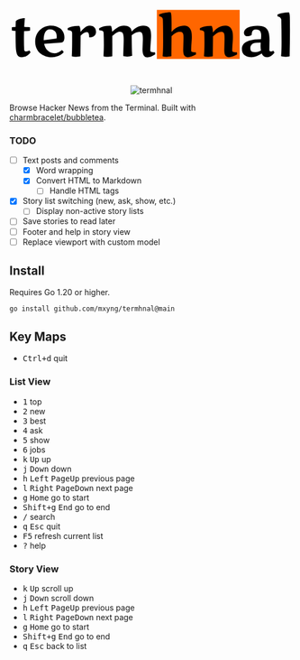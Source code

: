 <svg width="620" height="172" viewBox="0 0 620 172" fill="none" xmlns="http://www.w3.org/2000/svg">
<rect x="322" y="25" width="181" height="107" fill="#FF6600"/>
<path d="M43.375 113.438C44.875 114.812 45.7292 116.229 45.9375 117.688C40.4375 124.688 34.0833 128.188 26.875 128.188C22.1667 128.188 18.8333 126.312 16.875 122.562C15.2083 119.271 14.1875 113.625 13.8125 105.625C13.4792 93.125 13.3125 81.4792 13.3125 70.6875C9.0625 70.5208 6.45833 70.3125 5.5 70.0625C5.29167 69.7292 5.1875 68.5 5.1875 66.375C5.1875 64.25 5.29167 63.0833 5.5 62.875L13.4375 62.125C13.4375 61.25 13.5625 57.0625 13.8125 49.5625C15.8958 47.4375 18.9375 45.8125 22.9375 44.6875C26.9792 43.5208 30.5625 42.9375 33.6875 42.9375C33.1042 48.2292 32.625 54.625 32.25 62.125C33.625 62.1667 37.7708 62.4167 44.6875 62.875C44.8958 63.5833 45 64.9375 45 66.9375C45 68.9375 44.8958 70.1458 44.6875 70.5625C40.8542 71.0625 36.5833 71.375 31.875 71.5C31.7083 76.4583 31.625 82.7292 31.625 90.3125C31.625 97.8542 31.7917 104.979 32.125 111.688C32.25 114.271 33.5417 115.562 36 115.562C38.5 115.562 40.9583 114.854 43.375 113.438ZM75.75 99C77 105.167 79.6667 110.146 83.75 113.938C87.8333 117.729 92.6042 119.625 98.0625 119.625C103.521 119.625 109.021 117.271 114.562 112.562C116.646 113.938 117.917 115.562 118.375 117.438C114.542 121.896 108.875 125.083 101.375 127C98.3333 127.792 94.8125 128.188 90.8125 128.188C86.8542 128.188 82.75 127.458 78.5 126C74.25 124.583 70.4375 122.5 67.0625 119.75C63.7292 117 61.0833 113.396 59.125 108.938C57.1667 104.438 56.1875 99.4583 56.1875 94C56.1875 88.5417 57.1875 83.6042 59.1875 79.1875C61.1875 74.7292 63.8333 71.0833 67.125 68.25C74 62.2917 81.875 59.3125 90.75 59.3125C98.5417 59.3125 105.292 61.4167 111 65.625C113.75 67.7083 115.938 70.4167 117.562 73.75C119.229 77.0417 120.062 80.7708 120.062 84.9375C120.062 92.0625 117.708 95.8125 113 96.1875L75.75 99ZM103.25 83.0625C103.25 78.1042 101.875 74.2292 99.125 71.4375C96.375 68.6458 92.7708 67.25 88.3125 67.25C83.8542 67.25 80.4792 69.3542 78.1875 73.5625C75.8958 77.7292 74.75 83.5208 74.75 90.9375C85.125 89.8125 94.5 88.625 102.875 87.375C103.125 85.875 103.25 84.4375 103.25 83.0625ZM174.188 84.0625C174.188 76.9375 172.562 73.375 169.312 73.375C166.938 73.375 164.667 74.0625 162.5 75.4375C160.333 76.7708 158 78.6458 155.5 81.0625C155.5 85.2292 155.375 100.25 155.125 126.125C150.5 126.917 146.708 127.312 143.75 127.312C140.833 127.312 138.312 126.917 136.188 126.125C136.688 119.208 136.938 107.354 136.938 90.5625V75.9375C136.938 72.7708 135.833 70.8958 133.625 70.3125C132.125 69.8542 130.104 69.5208 127.562 69.3125C127.271 68.0625 127.125 67.125 127.125 66.5C127.125 65.8333 127.146 65.3125 127.188 64.9375C133.188 61.5625 140.604 59.875 149.438 59.875C150.896 59.875 151.979 59.8958 152.688 59.9375C153.896 62.0208 154.604 64.1875 154.812 66.4375C155.062 68.6875 155.25 70.8333 155.375 72.875C160.958 66.0833 165.667 61.9583 169.5 60.5C171.333 59.7917 173.271 59.4375 175.312 59.4375C179.479 59.4375 182.812 60.6042 185.312 62.9375C187.854 65.2292 189.125 68.6042 189.125 73.0625C189.125 76.4792 187.875 79.3333 185.375 81.625C182.917 83.875 179.938 85 176.438 85C175.688 85 174.938 84.9375 174.188 84.8125V84.0625ZM249.5 93.75L249.562 89.9375C249.562 83.0625 248.938 78.4583 247.688 76.125C246.479 73.7917 244.188 72.625 240.812 72.625C238.771 72.625 236.542 73.375 234.125 74.875C231.708 76.3333 228.562 78.6875 224.688 81.9375C224.729 84.4792 224.75 90.4583 224.75 99.875C224.75 109.25 224.729 117.958 224.688 126C220.312 126.875 216.521 127.312 213.312 127.312C210.104 127.312 207.458 126.917 205.375 126.125C205.917 116.667 206.188 108.083 206.188 100.375C206.188 92.625 206.042 84.5208 205.75 76.0625C205.75 72.8958 204.583 71.0625 202.25 70.5625C200.833 70.1042 198.833 69.7708 196.25 69.5625C196.208 69.3125 196.146 69.0208 196.062 68.6875C196.021 68.3125 195.979 68.0208 195.938 67.8125C195.854 67.2292 195.812 66.7292 195.812 66.3125C195.812 65.8958 195.833 65.5208 195.875 65.1875C202.083 61.6042 209.562 59.8125 218.312 59.8125C219.104 59.8125 220.25 59.8542 221.75 59.9375C222.708 61.4375 223.354 63.6458 223.688 66.5625C224.021 69.4375 224.271 71.4583 224.438 72.625C231.646 66.0417 237.875 61.9583 243.125 60.375C245.542 59.6667 247.896 59.3125 250.188 59.3125C252.479 59.3125 254.521 59.5417 256.312 60C258.146 60.4167 259.854 61.1042 261.438 62.0625C264.771 64.1042 266.604 67.5417 266.938 72.375C274.604 63.6667 283.083 59.3125 292.375 59.3125C297.583 59.3125 301.667 60.6458 304.625 63.3125C307.875 66.3125 309.5 72.1667 309.5 80.875C309.5 84.4583 309.208 89.5625 308.625 96.1875C308.042 102.771 307.75 108.729 307.75 114.062C307.75 115.146 308.521 115.979 310.062 116.562C311.604 117.146 313.104 117.438 314.562 117.438C316.062 117.438 317.083 117.354 317.625 117.188C318.167 118.479 318.438 119.542 318.438 120.375C318.438 121.208 318.375 121.812 318.25 122.188C311.458 126.438 305.854 128.562 301.438 128.562C294.229 128.562 290.625 122.812 290.625 111.312L291.438 89.125C291.438 82.7917 290.896 78.4792 289.812 76.1875C288.729 73.8958 286.771 72.75 283.938 72.75C278.562 72.75 272.938 75.2708 267.062 80.3125C267.312 106.438 267.688 121.333 268.188 125C263.729 126.25 260.104 126.875 257.312 126.875C254.562 126.875 251.708 126.542 248.75 125.875C248.708 125.042 248.688 123.729 248.688 121.938L249.5 93.75ZM379.562 112.438L380.188 88.625C380.188 88.25 380.188 87.6667 380.188 86.875C380.188 86.0417 380.188 85.25 380.188 84.5C380.188 83.75 380.167 83.0208 380.125 82.3125C380.125 81.6042 380.083 80.9375 380 80.3125C379.917 79.6458 379.812 79.0208 379.688 78.4375C379.604 77.8542 379.458 77.3333 379.25 76.875C379.083 76.375 378.854 75.9375 378.562 75.5625C378.312 75.1458 378 74.7917 377.625 74.5C377.25 74.1667 376.812 73.875 376.312 73.625C375.354 73.2083 373.771 73 371.562 73C366.479 73 360.667 76.1667 354.125 82.5C354.125 90.25 354 104.75 353.75 126C349.083 126.792 345.25 127.188 342.25 127.188C339.25 127.188 336.688 126.792 334.562 126C335.354 120.083 335.75 108.083 335.75 90C335.75 71.9167 335.562 57.3333 335.188 46.25C334.938 42.0833 332.333 39.7292 327.375 39.1875C327.333 38.9375 327.271 38.5625 327.188 38.0625C327.021 37.1458 326.938 36.5 326.938 36.125C326.938 35.625 326.958 35.2083 327 34.875C332.5 32.75 337.125 31.4583 340.875 31C344.625 30.5 347.312 30.25 348.938 30.25C350.562 30.25 351.562 30.25 351.938 30.25C352.938 31.5 353.562 34.4167 353.812 39C354.062 43.5833 354.188 49.5833 354.188 57C354.188 64.375 354.167 69.75 354.125 73.125C357.875 68.5833 362.208 65.1458 367.125 62.8125C372.042 60.4792 376.958 59.3125 381.875 59.3125C386.792 59.3125 390.625 60.9375 393.375 64.1875C396.167 67.4375 397.771 71.875 398.188 77.5C398.354 80 398.438 82.5625 398.438 85.1875C398.438 87.8125 398.188 92.1042 397.688 98.0625C397.229 104.021 397 109.354 397 114.062C397 115.146 397.771 115.979 399.312 116.562C400.854 117.146 402.354 117.438 403.812 117.438C405.312 117.438 406.333 117.354 406.875 117.188C407.375 118.312 407.625 119.354 407.625 120.312C407.625 121.229 407.583 121.854 407.5 122.188C399.708 126.229 393.896 128.25 390.062 128.25C386.229 128.25 383.521 126.958 381.938 124.375C380.354 121.75 379.562 117.771 379.562 112.438ZM469.312 112.438L469.938 88.625C469.938 83.2083 469.75 79.7917 469.375 78.375C469.042 76.9583 468.604 75.8958 468.062 75.1875C466.896 73.7292 465.188 73 462.938 73C460.688 73 458.771 73.25 457.188 73.75C453.938 74.8333 449.771 77.875 444.688 82.875C444.688 88.2917 444.562 102.708 444.312 126.125C439.688 126.917 435.833 127.312 432.75 127.312C429.667 127.312 427.062 126.917 424.938 126.125C425.688 116 426.062 106.667 426.062 98.125C426.062 89.5417 425.958 82.1458 425.75 75.9375C425.75 72.7708 424.625 70.8958 422.375 70.3125C420.958 69.8542 418.958 69.5208 416.375 69.3125C416.125 68.2292 416 67.375 416 66.75C416 66.0833 416.083 65.4792 416.25 64.9375C422.25 61.5625 429.708 59.875 438.625 59.875C440.083 59.875 441.167 59.8958 441.875 59.9375C443.5 62.7292 444.396 67.5208 444.562 74.3125C452.354 64.3125 461.479 59.3125 471.938 59.3125C476.771 59.3125 480.542 60.9583 483.25 64.25C486 67.5 487.562 71.9167 487.938 77.5C488.104 80.0417 488.188 82.5833 488.188 85.125C488.188 87.6667 488.062 90.4167 487.812 93.375C487.104 102.375 486.75 109.271 486.75 114.062C486.75 115.146 487.521 115.979 489.062 116.562C490.604 117.146 492.104 117.438 493.562 117.438C495.062 117.438 496.083 117.354 496.625 117.188C497.125 118.312 497.375 119.354 497.375 120.312C497.375 121.229 497.333 121.854 497.25 122.188C489.458 126.229 483.646 128.25 479.812 128.25C475.979 128.25 473.271 126.958 471.688 124.375C470.104 121.75 469.312 117.771 469.312 112.438ZM568.188 90.6875L567.812 111.688C567.812 111.896 567.812 112.104 567.812 112.312C567.812 114.604 568.896 115.75 571.062 115.75C572.729 115.75 574.5 115.208 576.375 114.125C576.958 114.625 577.5 115.333 578 116.25C578.542 117.125 578.854 117.812 578.938 118.312C573.771 124.896 568.396 128.188 562.812 128.188C557.271 128.188 553.396 125.458 551.188 120C547.354 122.667 543.438 124.688 539.438 126.062C535.479 127.479 532.062 128.188 529.188 128.188C526.354 128.188 523.708 127.875 521.25 127.25C518.833 126.625 516.583 125.625 514.5 124.25C510 121.333 507.75 116.521 507.75 109.812C507.75 106.229 508.729 103.104 510.688 100.438C512.688 97.7292 515.396 95.6042 518.812 94.0625C525.354 91.1042 533.167 89.5 542.25 89.25L549.5 89C549.792 85.625 549.938 82.9583 549.938 81C549.938 76.5833 549.083 73.25 547.375 71C545.708 68.75 542.583 67.625 538 67.625C535.25 67.625 533.104 68.5833 531.562 70.5C530.062 72.4167 529.312 75.25 529.312 79C529.312 79.5 528.604 80.1042 527.188 80.8125C524.812 81.9375 522.438 82.5 520.062 82.5C517.729 82.5 515.854 81.8333 514.438 80.5C513.062 79.1667 512.375 77.2917 512.375 74.875C512.375 72.4583 513.25 70.1875 515 68.0625C516.75 65.9375 519.083 64.2917 522 63.125C527.792 60.8333 534.396 59.6875 541.812 59.6875C549.562 59.6875 555.229 60.9167 558.812 63.375C562.062 65.5417 564.375 68.6458 565.75 72.6875C567.375 77.3958 568.188 83.3958 568.188 90.6875ZM549.5 113.438C548.958 110.396 548.688 107.771 548.688 105.562C548.688 103.312 548.75 100.188 548.875 96.1875L540.188 96.5625C535.729 96.5625 532.292 97.6458 529.875 99.8125C527.458 101.979 526.25 104.688 526.25 107.938C526.25 111.188 526.958 113.521 528.375 114.938C529.792 116.354 532.646 117.062 536.938 117.062C541.271 117.062 545.458 115.854 549.5 113.438ZM593.875 46.25C593.167 42.2083 590.521 39.9167 585.938 39.375C585.646 37.3333 585.5 36.1875 585.5 35.9375C585.5 35.6458 585.521 35.3333 585.562 35C593.438 31.9167 601.417 30.375 609.5 30.375C609.875 30.375 610.271 30.375 610.688 30.375C611.562 31.5 612.146 34.125 612.438 38.25C612.729 42.3333 612.875 51.875 612.875 66.875C612.875 81.8333 612.646 101.542 612.188 126C609.438 126.792 606.146 127.188 602.312 127.188C598.479 127.188 595.5 126.75 593.375 125.875C594.125 120.292 594.5 109.646 594.5 93.9375C594.5 78.2292 594.292 62.3333 593.875 46.25Z" fill="black"/>
</svg>

<p align="center">
<img src="https://github.com/mxyng/termhnal/assets/2372640/cee9941a-4188-4786-9b59-93c251989e5c" alt="termhnal">
</p>

Browse Hacker News from the Terminal. Built with [charmbracelet/bubbletea](https://github.com/charmbracelet/bubbletea).

### TODO

- [ ] Text posts and comments
  - [x] Word wrapping
  - [x] Convert HTML to Markdown
    - [ ] Handle HTML tags
- [x] Story list switching (new, ask, show, etc.)
  - [ ] Display non-active story lists
- [ ] Save stories to read later
- [ ] Footer and help in story view
- [ ] Replace viewport with custom model

## Install

Requires Go 1.20 or higher.

```shell
go install github.com/mxyng/termhnal@main
```

## Key Maps

- <kbd>Ctrl+d</kbd> quit

### List View

- <kbd>1</kbd> top
- <kbd>2</kbd> new
- <kbd>3</kbd> best
- <kbd>4</kbd> ask
- <kbd>5</kbd> show
- <kbd>6</kbd> jobs
- <kbd>k</kbd> <kbd>Up</kbd> up
- <kbd>j</kbd> <kbd>Down</kbd> down
- <kbd>h</kbd> <kbd>Left</kbd> <kbd>PageUp</kbd> previous page
- <kbd>l</kbd> <kbd>Right</kbd> <kbd>PageDown</kbd> next page
- <kbd>g</kbd> <kbd>Home</kbd> go to start
- <kbd>Shift+g</kbd> <kbd>End</kbd> go to end
- <kbd>/</kbd> search
- <kbd>q</kbd> <kbd>Esc</kbd> quit
- <kbd>F5</kbd> refresh current list
- <kbd>?</kbd> help

### Story View

- <kbd>k</kbd> <kbd>Up</kbd> scroll up
- <kbd>j</kbd> <kbd>Down</kbd> scroll down
- <kbd>h</kbd> <kbd>Left</kbd> <kbd>PageUp</kbd> previous page
- <kbd>l</kbd> <kbd>Right</kbd> <kbd>PageDown</kbd> next page
- <kbd>g</kbd> <kbd>Home</kbd> go to start
- <kbd>Shift+g</kbd> <kbd>End</kbd> go to end
- <kbd>q</kbd> <kbd>Esc</kbd> back to list
